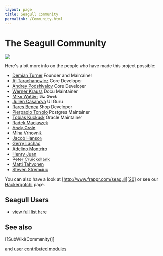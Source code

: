 ```yaml
---
layout: page
title: Seagull Community
permalink: /Community.html
---
```


<!-- Name: Community -->
<!-- Version: 24 -->
<!-- Last-Modified: 2007/01/08 23:44:16 -->
<!-- Author: stevenstremciuc -->

# The Seagull Community
![][image-1]

Here's a bit more info on the people who have made this project possible:

  * [Demian Turner][1] Founder and Maintainer
  * [Aj Tarachanowicz][2] Core Developer
  * [Andrey Podshivalov][3] Core Developer
  * [Werner Krauss][4] Docu Maintainer
  * [Mike Wattier][5] Biz Geek
  * [Julien Casanova][6] UI Guru
  * [Rares Benea][7] Shop Developer
  * [Pierpaolo Toniolo][8] Postgres Maintainer
  * [Tobias Kuckuck][9] Oracle Maintainer
  * [Radek Maciaszek][10] 
  * [Andy Crain][11] 
  * [Miha Vrhovnik][12] 
  * [Jacob Hanson][13] 
  * [Gerry Lachac][14] 
  * [Adelino Monteiro][15] 
  * [Henry Juan][16] 
  * [Peter Cruickshank][17] 
  * [Matti Tahvonen][18] 
  * [Steven Stremciuc][19]

You can also have a look at [http://www.frappr.com/seagull][20] or see our [Hackergotchi][21] page.


## Seagull Users
  * [view full list here][22]

## See also
[[SubWiki(Community)]]

and [user contributed modules][23]

[1]:	/User/DemianTurner.html
[2]:	/User/AjTarachanowicz.html
[3]:	/User/omniton.html
[4]:	/User/WernerKrauss.html
[5]:	/User/MikeWattier.html
[6]:	/User/JulienCasanova.html
[7]:	/User/RaresBenea.html
[8]:	/User/PierpaoloToniolo.html
[9]:	/User/TobiasKuckuck.html
[10]:	/User/RadekMaciaszek.html
[11]:	/User/AndyCrain.html
[12]:	/User/MihaVrhovnik.html
[13]:	/User/JacobHanson.html
[14]:	/User/GerryLachac.html
[15]:	/User/AdelinoMonteiro.html
[16]:	/User/HenryJuan.html
[17]:	/User/PeterCruickshank.html
[18]:	/User/MattiTahvonen.html
[19]:	/User/StevenStremciuc.html
[20]:	http://www.frappr.com/seagull
[21]:	/Community/Hackergotchi.html
[22]:	/User.html
[23]:	/Modules.html#UserContributedModules.html

[image-1]:	/images/Community/sgl_devs_venice_2005.jpg